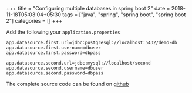 +++
title = "Configuring multiple databases in spring boot 2"
date = 2018-11-18T05:03:04+05:30
tags = ["java", "spring", "spring boot", "spring boot 2"]
categories = []
+++

Add the following your `application.properties`

```properties
app.datasource.first.url=jdbc:postgresql://localhost:5432/demo-db
app.datasource.first.username=dbuser
app.datasource.first.password=dbpass

app.datasource.second.url=jdbc:mysql://localhost/second
app.datasource.second.username=dbuser
app.datasource.second.password=dbpass
```



The complete source code can be found on [github](https://github.com/kishaningithub/spring-boot-2-multiple-datasources)